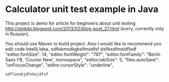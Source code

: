 Calculator unit test example in Java
===============

This project is demo for article for beginners about unit testing http://stokito.blogspot.com/2013/02/blog-post_27.html (sorry, currently only in Russian).

You should use Maven to build project.
Also I would like to recommend you edit code Intellij Idea.
sdflskmsdkgkslfmsdfsf
dsflksdfmsldflsdf
"editor.fontSize": 14,
    "editor.fontWeight": "797",
    "editor.fontFamily": "Berlin Sans FB, 'Courier New', monospace",
    "editor.tabSize": 5,
    "files.autoSave": "onFocusChange",
    "editor.cursorStyle": "underline",
    
    sdflsnskjdfnksjdfsf
    